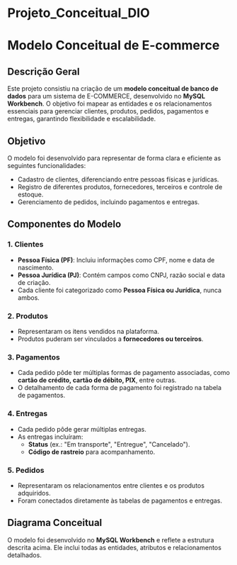 # Projeto_Conceitual_DIO
# Modelo Conceitual de E-commerce
## Descrição Geral
Este projeto consistiu na criação de um **modelo conceitual de banco de dados** para um sistema de E-COMMERCE, desenvolvido no **MySQL Workbench**. O objetivo foi mapear as entidades e os relacionamentos essenciais para gerenciar clientes, produtos, pedidos, pagamentos e entregas, garantindo flexibilidade e escalabilidade.

## Objetivo
O modelo foi desenvolvido para representar de forma clara e eficiente as seguintes funcionalidades:
- Cadastro de clientes, diferenciando entre pessoas físicas e jurídicas.
- Registro de diferentes produtos, fornecedores, terceiros e controle de estoque.
- Gerenciamento de pedidos, incluindo pagamentos e entregas.

## Componentes do Modelo
### 1. Clientes
- **Pessoa Física (PF)**: Incluiu informações como CPF, nome e data de nascimento.
- **Pessoa Jurídica (PJ)**: Contém campos como CNPJ, razão social e data de criação.
- Cada cliente foi categorizado como **Pessoa Física ou Jurídica**, nunca ambos.

### 2. Produtos
- Representaram os itens vendidos na plataforma.
- Produtos puderam ser vinculados a **fornecedores ou terceiros**.

### 3. Pagamentos
- Cada pedido pôde ter múltiplas formas de pagamento associadas, como **cartão de crédito, cartão de débito, PIX**, entre outras.
- O detalhamento de cada forma de pagamento foi registrado na tabela de pagamentos.

### 4. Entregas
- Cada pedido pôde gerar múltiplas entregas.
- As entregas incluíram:
  - **Status** (ex.: "Em transporte", "Entregue", "Cancelado").
  - **Código de rastreio** para acompanhamento.

### 5. Pedidos
- Representaram os relacionamentos entre clientes e os produtos adquiridos.
- Foram conectados diretamente às tabelas de pagamentos e entregas.


## Diagrama Conceitual
O modelo foi desenvolvido no **MySQL Workbench** e reflete a estrutura descrita acima. Ele inclui todas as entidades, atributos e relacionamentos detalhados.









